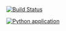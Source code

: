 [![Build Status](https://travis-ci.org/SiAce/python-example.svg?branch=master)](https://travis-ci.org/SiAce/python-example)

[![Python application](https://github.com/SiAce/python-example/workflows/Python%20application/badge.svg)](https://github.com/SiAce/python-example/actions?query=workflow%3A%22Python+application%22)
